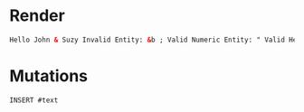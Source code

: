 # Render
```html
Hello John & Suzy Invalid Entity: &b ; Valid Numeric Entity: " Valid Hexadecimal Entity: ¢
```

# Mutations
```
INSERT #text
```
